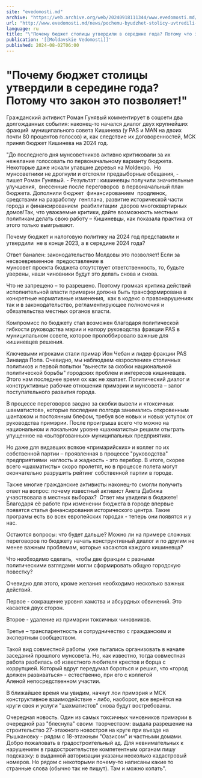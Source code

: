 ```yaml
---
site: "evedomosti.md"
archive: "https://web.archive.org/web/20240918111344/www.evedomosti.md/news/pochemu-byudzhet-stolicy-uvtredili-v-seredine-goda-potomu-ch"
url: "http://www.evedomosti.md/news/pochemu-byudzhet-stolicy-uvtredili-v-seredine-goda-potomu-ch"
language: ru
title: "\"Почему бюджет столицы утвердили в середине года? Потому что закон это позволяет!\""
publication: '[[Moldavskie Vedomosti]]'
published: 2024-08-02T06:00
---
```


# "Почему бюджет столицы утвердили в середине года? Потому что закон это позволяет!"

Гражданский активист Роман Гунявый комментирует в соцсети два долгожданных события: наконец-то начался диалог двух крупнейших фракций  муниципального совета Кишинева (у PAS и MAN на двоих почти 80 процентов голосов) и, как следствие их договоренностей, МСК принял бюджет Кишинева на 2024 год.

"До последнего дня мунсоветников активно критиковали за их нежелание голосовать по первоначальному варианту бюджета. Некоторые даже искали упавшие деревья на Moldexpo.  Но мунсоветники не дрогнули и отстояли предвыборные обещания, - пишет Роман Гунявый. - Результат : кишиневцы получили значительные улучшения,  внесенные после переговоров  в первоначальный план бюджета. Дополнили бюджет  финансированием  продленок,  средствами на разработку  генплана, развитие исторической части города и финансированием  реабилитации  дворов многоквартирных домов!Так, что уважаемые критики, дайте возможность местным политикам делать свою работу – Кишиневцы, как показала практика от этого только выигрывают.

Почему бюджет и налоговую политику на 2024 год представили и утвердили  не в конце 2023, а в середине 2024 года?

Ответ банален: законодательство Молдовы это позволяет! Если за несвоевременное  предоставление в мунсовет проекта бюджета отсутствует ответственность, то, будьте уверены, наши чиновники будут это делать снова и снова.

Что не запрещено – то разрешено. Поэтому громкая критика действий исполнительной власти примарии должна быть трансформирована в конкретные нормативные изменения,  как в кодекс о правонарушениях так и в законодательство, регламентирующее полномочия и обязательства местных органов власти.

Компромисс по бюджету стал возможен благодаря политической гибкости руководства мэрии и напору руководства фракции PAS в муниципальном совете, которое пролоббировало важные для кишиневцев решения.

Ключевыми игроками стали примар Ион Чебан и лидер фракции PAS Зинаида Попа. Очевидно, мы наблюдаем «взросление» столичных политиков и первой попытки "вынести за скобки национальной политической борьбы" городских проблем и интересов кишиневцев. Этого нам последнее время ох как не хватает. Политический диалог и конструктивные рабочие отношения примэрии и мунсовета – залог поступательного развития города.

В процессе переговоров заодно за скобки вывели и «токсичных шахматистов», которые последние полгода занимались откровенным шантажом и постоянным блефом, требуя все новых и новых уступок от руководства примэрии. После проигрыша всего что можно на национальном и локальном уровне «шахматисты» решили отыграть упущенное на «выторгованных» муниципальных предприятиях.

Но даже для видавших всякое «примарийских» и коллег по их собственной партии – проявленная в процессе "руководства" предприятиями  наглость и жадность - это перебор. В итоге, скорее всего «шахматисты» скоро пролетят, но в процессе полета могут окончательно разрушить рейтинг собственной партии в городе.

Также многие гражданские активисты наконец-то смогли получить  ответ на вопрос: почему известный активист Анета Дабижа учавствовала в местных выборах?  Ответ мы увидели в бюджете! Благодаря её работе при изменении бюджета в городе впервые появятся статья финансирования исторического центра. Такие програмы есть во всех европейских городах - теперь они появятся и у нас.

Остаются вопросы: что будет дальше? Можно ли на примере сложных переговоров по бюджету начать конструктивный диалог и по другим не менее важным проблемам, которые касаются каждого кишиневца?

Что необходимо сделать,  чтобы две фракции с разными политическими взглядами могли сформировать общую городскую повестку?

Очевидно для этого, кроме желания необходимо несколько важных действий.

Первое - сокращение уровня хамства и абсурдных обвинений. Это касается двух сторон.

Второе - удаление из примэрии токсичных чиновников.

Третье – транспарентность и сотрудничество с гражданским и экспертным сообществом.

Такой вид совместной работы  уже пытались организовать в начале заседаний прошлого мунсовета. Но, как известно, тогда совместная работа разбилась об известного любителя крестов и борца с коррупцией. Который вдруг передумал бороться и решил, что «город должен развиваться» - естественно, при его с коллегой Аленой непосредственном участии.

В ближайшее время мы увидим, начнут лои примэрия и МСК конструктивное взаимодействие - либо, наоборот, все вернётся на круги своя и услуги "шахматистов" снова будут востребованы.

Очередная новость. Один из самых токсичных чиновников примэрии в очередной раз "блеснула" своим  творчеством: выдала разрешение на строительство 27-этажного новостроя на круге при въезде на Рышкановку - рядом с 18-этажным "Оазисом" и частными домами. Добро пожаловать в градостроительный ад. Для невнимательных к нарушениям в градостроительстве компетентным органам пишу подсказку: в выданной авторизации указаны несколько кадастровый номеров. Но рядом с некоторыми почему-то написаны какие то странные слова (обычно так не пишут). Там и можно копать".